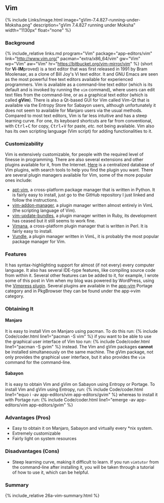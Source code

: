 ## Vim
{% include Links/image.html image="gVim-7.4.827-running-under-Moksha.png" description="gVim 7.4.827 running under Moksha" width="1130px" float="none" %}

### Background
{% include_relative links.md program="Vim" package="app-editors/vim" link="http://www.vim.org/" pacman="extra/x86_64/vim" gw="Vim" wp="Vim" aw="Vim" hr="https://bitbucket.org/vim-mirror/vim" %} (short for **Vi**-<b>IM</b>proved) is a text editor that was first released in 1991 by Bram Moolenaar, as a clone of Bill Joy's Vi text editor. It and GNU Emacs are seen as the most powerful free text editors available for experienced programmers. Vim is available as a command-line text editor (which is its default and is invoked by running the `vim` command), where users can edit text files from the command-line, or as a graphical text editor (which is called **gVim**). There is also a Qt-based GUI for Vim called Vim-Qt that is available via the Entropy Store for Sabayon users, although unfortunately it does not seem to available for Manjaro users via the usual methods. Compared to most text editors, Vim is far less intuitive and has a steep learning curve. For one, its keyboard shortcuts are far from conventional, with <kbd>Ctrl</kbd>+<kbd>C</kbd> for copy, <kbd>Ctrl</kbd>+<kbd>V</kbd> for paste, *etc.* not being available. Vim also has its own scripting language (Vim script) for adding functionalities to it.

### Customizability
Vim is extensively customizable, for people with the required level of finesse in programming. There are also several extensions and other plugins available for it, from the Internet. [Here](http://vimawesome.com/) is a centralized database of Vim plugins, with search tools to help you find the plugin you want. There are several plugin managers available for Vim, some of the more popular ones include:

* [apt-vim](https://github.com/egalpin/apt-vim), a cross-platform package manager that is written in Python. It is fairly easy to install, just go to the GitHub repository I just linked and follow the instructions.
* [vim-addon-manager](https://github.com/MarcWeber/vim-addon-manager), a plugin manager written almost entirely in VimL (the scripting language of Vim).
* [vim-update-bundles](https://github.com/bronson/vim-update-bundles), a plugin manager written in Ruby, its development has ceased but it still seems to work fine.
* [Vimana](https://github.com/c9s/Vimana), a cross-platform plugin manager that is written in Perl. It is fairly easy to install.
* [Vundle](https://github.com/VundleVim/Vundle.vim), a plugin manager written in VimL, it is probably the most popular package manager for Vim.

### Features
It has syntax-highlighting support for almost (if not every) every computer language. It also has several IDE-type features, like compiling source code from within it. Several other features can be added to it, for example, I wrote some of this post in Vim when my blog was powered by WordPress, using the [Vimpress plugin](https://github.com/PotHix/Vimpress). Several plugins are available in the [app-vim](http://gpo.zugaina.org/app-vim/) Portage category and in PkgBrowser they can be found under the app&rarr;vim category.

### Obtaining It

#### Manjaro
It is easy to install Vim on Manjaro using pacman. To do this run:
{% include Code/coder.html line1="pacman -S vim" %}
if you want to be able to use the graphical user interface of Vim too run:
{% include Code/coder.html line1="pacman -S gvim" %}
instead. The Vim and gVim packages **cannot** be installed simultaneously on the same machine. The gVim package, not only provides the graphical user interface, but it also provides the `vim` command for the command-line.

#### Sabayon
It is easy to obtain Vim and gVim on Sabayon using Entropy or Portage. To install Vim and gVim using Entropy, run:
{% include Code/coder.html line1="equo i -av app-editors/vim app-editors/gvim" %}
whereas to install it with Portage run:
{% include Code/coder.html line1="emerge -av app-editors/vim app-editors/gvim" %}

### Advantages (Pros)

* Easy to obtain it on Manjaro, Sabayon and virtually every &#42;nix system.
* Extremely customizable
* Fairly light on system resources

### Disadvantages (Cons)

* Steep learning curve, making it difficult to learn. If you run `vimtutor` from the command-line after installing it, you will be taken through a tutorial of how to use it, which can be helpful.

### Summary
{% include_relative 26a-vim-summary.html %}
